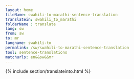 ```yaml
---
layout: home
fileName: swahili-to-marathi-sentence-translation
translatein: swahili_to_marathi
folderName : translate
lang: sw
from: sw
to: mr
langname: swahili-to
permalink: /sw/swahili-to-marathi-sentence-translation
tool: sentence-translations
matchurls: en&&sw&&mr
---
```

{% include section/translateinto.html %}
